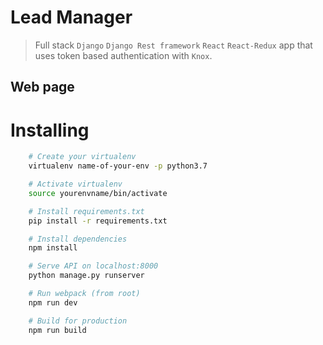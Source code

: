 # Lead Manager

> Full stack `Django` `Django Rest framework` `React` `React-Redux` app that uses token based authentication with `Knox`.

## Web page

[my-leads.herokuapp.com]: https://my-leads.herokuapp.com/

# Installing

```bash
    # Create your virtualenv
    virtualenv name-of-your-env -p python3.7

    # Activate virtualenv
    source yourenvname/bin/activate

    # Install requirements.txt
    pip install -r requirements.txt

    # Install dependencies
    npm install

    # Serve API on localhost:8000
    python manage.py runserver

    # Run webpack (from root)
    npm run dev

    # Build for production
    npm run build
```
